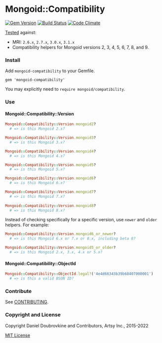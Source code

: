 Mongoid::Compatibility
=======================

[![Gem Version](http://img.shields.io/gem/v/mongoid-compatibility.svg)](http://badge.fury.io/rb/mongoid-compatibility)
[![Build Status](https://github.com/mongoid/mongoid-compatibility/actions/workflows/test.yml/badge.svg)](https://github.com/mongoid/mongoid-compatibility/actions)
[![Code Climate](https://codeclimate.com/github/mongoid/mongoid-compatibility.svg)](https://codeclimate.com/github/mongoid/mongoid-compatibility)

[Tested](https://github.com/mongoid/mongoid-compatibility/actions) against:
- MRI: `2.6.x`, `2.7.x`, `3.0.x`, `3.1.x`
- Compatibility helpers for Mongoid versions 2, 3, 4, 5, 6, 7, 8, and 9.

### Install

Add `mongoid-compatibility` to your Gemfile.

```
gem 'mongoid-compatibility'
```

You may explicitly need to `require mongoid/compatibility`.

### Use

#### Mongoid::Compatibility::Version

``` ruby
Mongoid::Compatibility::Version.mongoid2?
  # => is this Mongoid 2.x?

Mongoid::Compatibility::Version.mongoid3?
  # => is this Mongoid 3.x?

Mongoid::Compatibility::Version.mongoid4?
  # => is this Mongoid 4.x?

Mongoid::Compatibility::Version.mongoid5?
  # => is this Mongoid 5.x?

Mongoid::Compatibility::Version.mongoid6?
  # => is this Mongoid 6.x?

Mongoid::Compatibility::Version.mongoid7?
  # => is this Mongoid 7.x?
  
Mongoid::Compatibility::Version.mongoid8?
  # => is this Mongoid 8.x?
```

Instead of checking specifically for a specific version, use `newer` and `older` helpers. For example:

``` ruby
Mongoid::Compatibility::Version.mongoid6_or_newer?
  # => is this Mongoid 6.x or 7.x or 8.x, including beta 8?

Mongoid::Compatibility::Version.mongoid5_or_older?
  # => is this Mongoid 2.x, 3.x, 4.x or 5.x?
```

#### Mongoid::Compatibility::ObjectId

``` ruby
Mongoid::Compatibility::ObjectId.legal?('4e4d66343b39b68407000001')
  # => is this a valid BSON ID?
```

### Contribute

See [CONTRIBUTING](CONTRIBUTING.md).

### Copyright and License

Copyright Daniel Doubrovkine and Contributors, Artsy Inc., 2015-2022

[MIT License](LICENSE.md)

